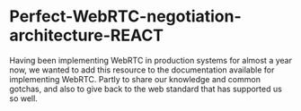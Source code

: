# Perfect-WebRTC-negotiation-architecture-REACT
Having been implementing WebRTC in production systems for almost a year now, we wanted to add this resource to the documentation available for implementing WebRTC. Partly to share our knowledge and common gotchas, and also to give back to the web standard that has supported us so well.
